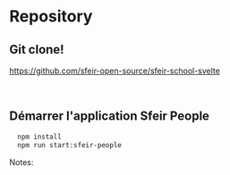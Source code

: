 <!-- .slide: class="with-code-bg-dark" -->

# Repository

## Git clone!

https://github.com/sfeir-open-source/sfeir-school-svelte

<br>

## Démarrer l'application Sfeir People

```bash
  npm install
  npm run start:sfeir-people
```

Notes:

